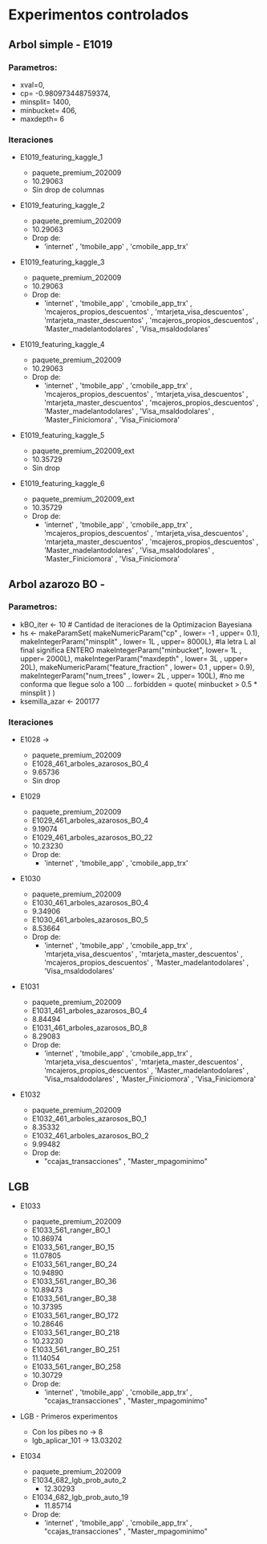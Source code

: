 # Experimentos controlados

## Arbol simple - E1019

### Parametros:

* xval=0,
* cp=        -0.980973448759374, 
* minsplit=  1400,
* minbucket=  406,
* maxdepth=   6

### Iteraciones

* E1019_featuring_kaggle_1 
	* paquete_premium_202009
	* 10.29063
	* Sin drop de columnas


* E1019_featuring_kaggle_2
	* paquete_premium_202009
    * 10.29063
	* Drop de:
		* 'internet'
        , 'tmobile_app'
        , 'cmobile_app_trx'


* E1019_featuring_kaggle_3
	* paquete_premium_202009
    * 10.29063
	* Drop de:
		* 'internet'
        , 'tmobile_app'
        , 'cmobile_app_trx'
        , 'mcajeros_propios_descuentos'
        , 'mtarjeta_visa_descuentos'
        , 'mtarjeta_master_descuentos'
        , 'mcajeros_propios_descuentos'
        , 'Master_madelantodolares'
        , 'Visa_msaldodolares'
          

* E1019_featuring_kaggle_4
	* paquete_premium_202009
    * 10.29063
	* Drop de:
		* 'internet'
        , 'tmobile_app'
        , 'cmobile_app_trx'
        , 'mcajeros_propios_descuentos'
        , 'mtarjeta_visa_descuentos'
        , 'mtarjeta_master_descuentos'
        , 'mcajeros_propios_descuentos'
        , 'Master_madelantodolares'
        , 'Visa_msaldodolares'
        , 'Master_Finiciomora'
        , 'Visa_Finiciomora'
          

* E1019_featuring_kaggle_5
    * paquete_premium_202009_ext
    * 10.35729
    * Sin drop 


* E1019_featuring_kaggle_6
    * paquete_premium_202009_ext
    * 10.35729
    * Drop de:
        * 'internet'
        , 'tmobile_app'
        , 'cmobile_app_trx'
        , 'mcajeros_propios_descuentos'
        , 'mtarjeta_visa_descuentos'
        , 'mtarjeta_master_descuentos'
        , 'mcajeros_propios_descuentos'
        , 'Master_madelantodolares'
        , 'Visa_msaldodolares'
        , 'Master_Finiciomora'
        , 'Visa_Finiciomora'
           

## Arbol azarozo BO - 

### Parametros:

* kBO_iter <- 10 # Cantidad de iteraciones de la Optimizacion Bayesiana
* hs  <- 
    makeParamSet(
      makeNumericParam("cp"       ,         lower= -1   , upper=    0.1),
      makeIntegerParam("minsplit" ,         lower=  1L  , upper= 8000L),  #la letra L al final significa ENTERO
      makeIntegerParam("minbucket",         lower=  1L  , upper= 2000L),
      makeIntegerParam("maxdepth" ,         lower=  3L  , upper=   20L),
      makeNumericParam("feature_fraction" , lower=  0.1 , upper=    0.9),
      makeIntegerParam("num_trees" ,        lower=  2L  , upper=  100L),  #no me conforma que llegue solo a 100 ...
      forbidden = quote( minbucket > 0.5 * minsplit ) )
* ksemilla_azar <- 200177


### Iteraciones

* E1028 ->
    * paquete_premium_202009
    * E1028_461_arboles_azarosos_BO_4
    * 9.65736
    * Sin drop

* E1029
    * paquete_premium_202009
    * E1029_461_arboles_azarosos_BO_4
    * 9.19074
    * E1029_461_arboles_azarosos_BO_22
    * 10.23230
    * Drop de:
        * 'internet'
        , 'tmobile_app'
        , 'cmobile_app_trx'

* E1030
    * paquete_premium_202009
    * E1030_461_arboles_azarosos_BO_4
    * 9.34906
    * E1030_461_arboles_azarosos_BO_5
    * 8.53664
    * Drop de:
        * 'internet'
        , 'tmobile_app'
        , 'cmobile_app_trx'
        , 'mtarjeta_visa_descuentos'
        , 'mtarjeta_master_descuentos'
        , 'mcajeros_propios_descuentos'
        , 'Master_madelantodolares'
        , 'Visa_msaldodolares'

* E1031
    * paquete_premium_202009
    * E1031_461_arboles_azarosos_BO_4
    * 8.84494
    * E1031_461_arboles_azarosos_BO_8
    * 8.29083
    * Drop de:
        * 'internet'
        , 'tmobile_app'
        , 'cmobile_app_trx'
        , 'mtarjeta_visa_descuentos'
        , 'mtarjeta_master_descuentos'
        , 'mcajeros_propios_descuentos'
        , 'Master_madelantodolares'
        , 'Visa_msaldodolares'
        , 'Master_Finiciomora'
        , 'Visa_Finiciomora'


* E1032
    * paquete_premium_202009
    * E1032_461_arboles_azarosos_BO_1
    * 8.35332
    * E1032_461_arboles_azarosos_BO_2
    * 9.99482
    * Drop de:
        * "ccajas_transacciones"
        , "Master_mpagominimo"


## LGB 

* E1033
    * paquete_premium_202009
    * E1033_561_ranger_BO_1
    * 10.86974
    * E1033_561_ranger_BO_15
    * 11.07805
    * E1033_561_ranger_BO_24
    * 10.94890
    * E1033_561_ranger_BO_36
    * 10.89473
    * E1033_561_ranger_BO_38
    * 10.37395
    * E1033_561_ranger_BO_172
    * 10.28646
    * E1033_561_ranger_BO_218
    * 10.23230
    * E1033_561_ranger_BO_251
    * 11.14054
    * E1033_561_ranger_BO_258
    * 10.30729
    * Drop de:
        * 'internet'
        , 'tmobile_app'
        , 'cmobile_app_trx'
        , "ccajas_transacciones"
        , "Master_mpagominimo"

* LGB - Primeros experimentos
    * Con los pibes no -> 8
    * lgb_aplicar_101 -> 13.03202

* E1034
    * paquete_premium_202009
    * E1034_682_lgb_prob_auto_2
        * 12.30293
    * E1034_682_lgb_prob_auto_19
        * 11.85714 
    * Drop de:
        * 'internet'
        , 'tmobile_app'
        , 'cmobile_app_trx'
        , "ccajas_transacciones"
        , "Master_mpagominimo"


